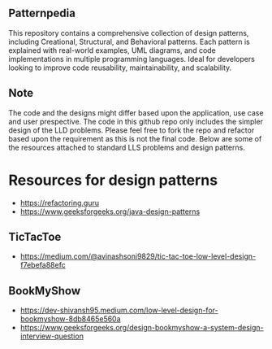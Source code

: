 ## Patternpedia
This repository contains a comprehensive collection of design patterns, including Creational, Structural, and Behavioral patterns. Each pattern is explained with real-world examples, UML diagrams, and code implementations in multiple programming languages. Ideal for developers looking to improve code reusability, maintainability, and scalability.

## Note
The code and the designs might differ based upon the application, use case and user prespective. The code in this github repo only includes the simpler design of the LLD problems. Please feel free to fork the repo and refactor based upon the requirement as this is not the final code. Below are some of the resources attached to standard LLS problems and design patterns. 

# Resources for design patterns
* https://refactoring.guru
* https://www.geeksforgeeks.org/java-design-patterns

## TicTacToe
* https://medium.com/@avinashsoni9829/tic-tac-toe-low-level-design-f7ebefa88efc

## BookMyShow
* https://dev-shivansh95.medium.com/low-level-design-for-bookmyshow-8db8465e560a
* https://www.geeksforgeeks.org/design-bookmyshow-a-system-design-interview-question
